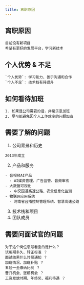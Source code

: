 ```yaml
---
title: 离职原因
---
```


## 离职原因

```
目前没有新项目
希望有更好的发展平台，学习新技术
```

## 个人优势 & 不足

```
`个人优势`: 学习能力、善于沟通和合作
`个人不足`: 技术栈有待提升
```

## 如何看待加班

```
1. 如果是公司需要的话，非常乐意加班
2. 尽可能避免因个人工作效率的问题加班
```

## 需要了解的问题

1. 公司背景和历史

```
2013年成立
```

2. 产品和服务

```
- 音视频AI产品
  - AI媒资管理、广告监管、音频审核
- 大数据可视化
  - 中交国通高速公路、农业信息化监测
- 物联网应用系统
  - 河南省台播控制管理系统、智慧高速公路
```

3. 技术栈和项目
4. 团队成员

## 需要问面试官的问题

```
对于这个岗位您最看重的是什么？
试用期多久、转正标准 ？
面试结果什么时候通知 ？
加班情况、加班补贴 ？
五险一金缴纳比例 ？
晋升机会、涨薪机会 ？
工资发放时期、年终奖、福利待遇 ？

```
